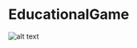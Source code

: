 # EducationalGame

![alt text](https://github.com/EADIM/EducationalGame/blob/master/README_Files/StartScene_IMG.png)
